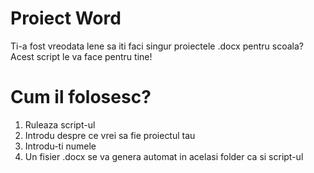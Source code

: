 # Proiect Word
Ti-a fost vreodata lene sa iti faci singur proiectele .docx pentru scoala?
Acest script le va face pentru tine!
# Cum il folosesc?
1. Ruleaza script-ul
2. Introdu despre ce vrei sa fie proiectul tau
3. Introdu-ti numele
4. Un fisier .docx se va genera automat in acelasi folder ca si script-ul 
